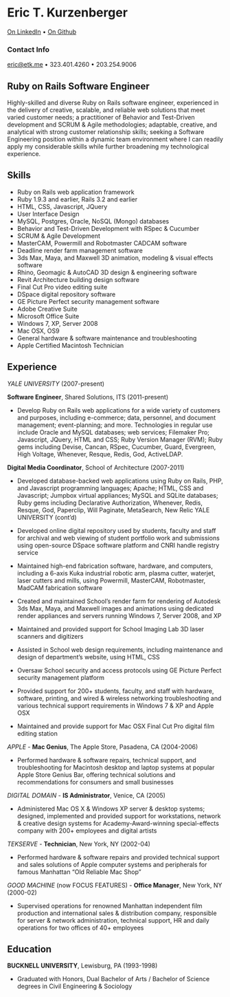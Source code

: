 # Eric T. Kurzenberger

[On LinkedIn](http://www.linkedin.com/in/offmango "LinkedIn") • [On Github](http://github.com/offmango "Github")

### Contact Info

eric@etk.me • 323.401.4260 • 203.254.9006


## Ruby on Rails Software Engineer
Highly-skilled and diverse Ruby on Rails software engineer, experienced in the delivery of creative, scalable, and reliable web solutions that meet varied customer needs; a practitioner of Behavior and Test-Driven development and SCRUM & Agile methodologies; adaptable, creative, and analytical with strong customer relationship skills; seeking a Software Engineering position within a dynamic team environment where I can readily apply my considerable skills while further broadening my technological experience.
	

## Skills
* Ruby on Rails web application framework
* Ruby 1.9.3 and earlier, Rails 3.2 and earlier
* HTML, CSS, Javascript, JQuery
* User Interface Design
* MySQL, Postgres, Oracle, NoSQL (Mongo) databases
* Behavior and Test-Driven Development with RSpec & Cucumber
* SCRUM & Agile Development
* MasterCAM, Powermill and Robotmaster CADCAM software
* Deadline render farm management software
* 3ds Max, Maya, and Maxwell 3D animation, modeling & visual effects software 
* Rhino, Geomagic & AutoCAD 3D design & engineering software
* Revit Architecture building design software
* Final Cut Pro video editing suite
* DSpace digital repository software
* GE Picture Perfect security management software
* Adobe Creative Suite
* Microsoft Office Suite
* Windows 7, XP, Server 2008
* Mac OSX, OS9
* General hardware & software maintenance and troubleshooting
* Apple Certified Macintosh Technician



## Experience

*YALE UNIVERSITY* (2007-present)

**Software Engineer**, Shared Solutions, ITS (2011-present)

* Develop Ruby on Rails web applications for a wide variety of customers and purposes, including e-commerce; data, personnel, and document management; event-planning; and more.   Technologies in regular use include Oracle and MySQL databases; web services; Filemaker Pro; Javascript, JQuery, HTML and CSS; Ruby Version Manager (RVM); Ruby gems including Devise, Cancan, RSpec, Cucumber, Guard, Evergreen, High Voltage, Whenever, Resque, Redis, God, ActiveLDAP.
										
**Digital Media Coordinator**, School of Architecture (2007-2011)
 
* Developed database-backed web applications using Ruby on Rails, PHP, and Javascript programming languages; Apache; HTML, CSS and Javascript; Jumpbox virtual appliances; MySQL and SQLite databases; Ruby gems including Declarative Authorization, Whenever, Redis, Resque, God, Paperclip, Will Paginate, MetaSearch, New Relic
YALE UNIVERSITY  (cont’d)

* Developed online digital repository used by students, faculty and staff for archival and web viewing of student portfolio work and submissions using open-source DSpace software platform and CNRI handle registry service

* Maintained high-end fabrication software, hardware, and computers, including a 6-axis Kuka industrial robotic arm, plasma cutter, waterjet, laser cutters and mills, using Powermill, MasterCAM, Robotmaster, MadCAM fabrication software 

* Created and maintained School’s render farm for rendering of Autodesk 3ds Max, Maya, and Maxwell images and animations using dedicated render appliances and servers running Windows 7, Server 2008, and XP

* Maintained and provided support for School Imaging Lab 3D laser scanners and digitizers
	
* Assisted in School web design requirements, including maintenance and design of department’s website, using HTML, CSS
	
* Oversaw School security and access protocols using GE Picture Perfect security management platform

* Provided support for 200+ students, faculty, and staff with hardware, software, printing, and wired & wireless networking troubleshooting and various technical support requirements in Windows 7 & XP and Apple OSX

* Maintained and provide support for Mac OSX Final Cut Pro digital film editing station



*APPLE* - **Mac Genius**, The Apple Store, Pasadena, CA (2004-2006)

* Performed hardware & software repairs, technical support, and troubleshooting for Macintosh desktop and laptop systems at popular Apple Store Genius Bar, offering technical solutions and recommendations for consumers and small businesses



*DIGITAL DOMAIN* - **IS Administrator**, Venice, CA (2005)

* Administered Mac OS X & Windows XP server & desktop systems; designed, implemented and provided support for workstations, network & creative design systems for Academy-Award-winning special-effects company with 200+ employees and digital artists



*TEKSERVE* - **Technician**, New York, NY (2002-04)

* Performed hardware & software repairs and provided technical support and sales solutions of Apple computer systems and peripherals for famous Manhattan “Old Reliable Mac Shop”



*GOOD MACHINE* (now FOCUS FEATURES) - **Office Manager**, New York, NY (2000-02)

* Supervised operations for renowned Manhattan independent film production and international sales & distribution company, responsible for server & network administration, technical support, HR and daily operations for two offices of 40+ employees


## Education

**BUCKNELL UNIVERSITY**, Lewisburg, PA (1993-1998)

* Graduated with Honors, Dual Bachelor of Arts / Bachelor of Science degrees in Civil Engineering & Sociology